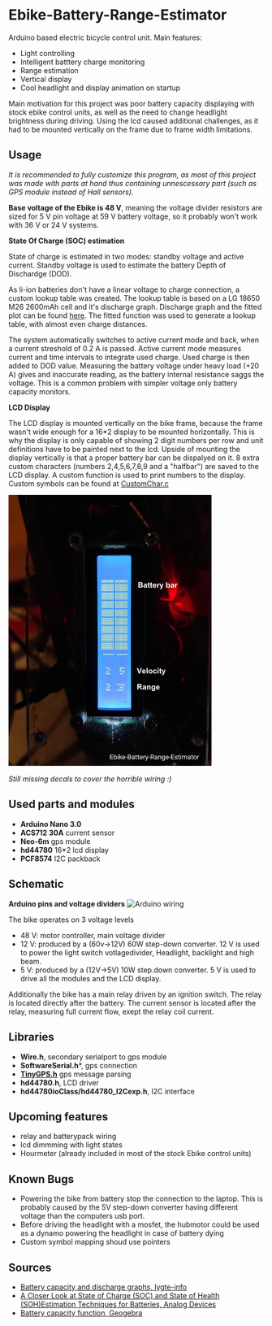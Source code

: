 # Ebike-Battery-Range-Estimator

Arduino based electric bicycle control unit. 
Main features:
* Light controlling
* Intelligent batttery charge monitoring
* Range estimation
* Vertical display
* Cool headlight and display animation on startup 

Main motivation for this project was poor battery capacity displaying with stock ebike control units, as well as the need to change headlight brightness during driving. Using the lcd caused additional challenges, as it had to  be mounted vertically on the frame due to frame width limitations.


## Usage
*It is recommended to fully customize this program, as most of this project was made with parts at hand thus containing unnescessary part (such as GPS module instead of Hall sensors).*

**Base voltage of the Ebike is 48 V**, meaning the voltage divider resistors are sized for 5 V pin voltage at 59 V battery voltage, so it probably won't work with 36 V or 24 V systems.

**State Of Charge (SOC) estimation**

State of charge is estimated in two modes: standby voltage and active current. Standby voltage is used to estimate the battery Depth of Dischardge (DOD). 

As li-ion batteries don't have a linear voltage to charge connection, a custom lookup table was created. The lookup table is based on a LG 18650 M26 2600mAh cell and it's discharge graph. Discharge graph and the fitted plot can be found [here](https://github.com/VeikkoAJ/Ebike-Battery-Range-Estimator/blob/main/README.md#sources). The fitted function was used to generate a lookup table, with almost even charge distances.

The system automatically switches to active current mode and back, when a current streshold of 0.2 A is passed. Active current mode measures current and time intervals to integrate used charge. Used charge is then added to DOD value. Measuring the battery voltage under heavy load (+20 A) gives and inaccurate reading, as the battery internal resistance saggs the voltage. This is a common problem with simpler voltage only battery capacity monitors.

**LCD Display**

The LCD display is mounted vertically on the bike frame, because the frame wasn't wide enough for a 16\*2 display to be mounted horizontally. This is why the display is only capable of showing 2 digit numbers per row and unit definitions have to be painted next to the lcd. Upside of mounting the display vertically is that a proper battery bar can be dispalyed on it. 
8 extra custom characters (numbers 2,4,5,6,7,8,9 and a "halfbar") are saved to the LCD display. A custom function is used to print numbers to the display. Custom symbols can be  found at [CustomChar.c](https://github.com/VeikkoAJ/Ebike-Battery-Range-Estimator/blob/main/EbikeBatteryRangeEstimator/CustomChar.c)

<img src="https://github.com/VeikkoAJ/Ebike-Battery-Range-Estimator/blob/main/pics/LCD_interface_scaled.jpg" width='400'> 

*Still missing decals to cover the horrible wiring :)* 

## Used parts and modules
* **Arduino Nano 3.0**
* **ACS712 30A** current sensor 
* **Neo-6m** gps module
* **hd44780** 16*2 lcd display 
* **PCF8574** I2C packback

## Schematic 

**Arduino pins and voltage dividers**
![Arduino wiring](https://github.com/VeikkoAJ/Ebike-Battery-Range-Estimator/blob/main/pics/wiring.svg)


The bike operates on 3 voltage levels
 * 48 V: motor controller, main voltage divider
 * 12 V: produced by a (60v->12V) 60W step-down converter. 12 V is used to power the light switch votlagedivider, Headlight, backlight and high beam.
 * 5 V: produced by a (12V->5V) 10W step.down converter. 5 V is used to drive all the modules and the LCD display.
 
Additionally the bike has a main relay driven by an ignition switch. The relay is located directly after the battery. The current sensor is located after the relay, measuring full current flow, exept the relay coil current.

## Libraries
* **Wire.h**, secondary serialport to gps module
* **SoftwareSerial.h***, gps connection
* **[TinyGPS.h](https://github.com/mikalhart/TinyGPS)** gps message parsing
* **hd44780.h**, LCD driver
* **hd44780ioClass/hd44780_I2Cexp.h**, I2C interface

## Upcoming features
* relay and batterypack wiring
* lcd dimmming with light states
* Hourmeter (already included in most of the stock Ebike control units)

## Known Bugs
* Powering the bike from battery stop the connection to the laptop. This is probably caused by the 5V step-down converter having different voltage than the computers usb port.
* Before driving the headlight with a mosfet, the hubmotor could be used as a dynamo powering the headlight in case of battery dying
* Custom symbol mapping shoud use pointers

## Sources
* [Battery capacity and discharge graphs, lygte-info](https://lygte-info.dk/review/batteries2012/LG%2018650%20M26%202600mAh%20(Purple)%20UK.html)
* [A Closer Look at State of Charge (SOC) and State of Health (SOH)Estimation Techniques for Batteries, Analog Devices](https://www.analog.com/media/en/technical-documentation/technical-articles/a-closer-look-at-state-of-charge-and-state-health-estimation-techniques.pdf)
* [Battery capacity function, Geogebra](https://www.geogebra.org/graphing/rwusccpe)
